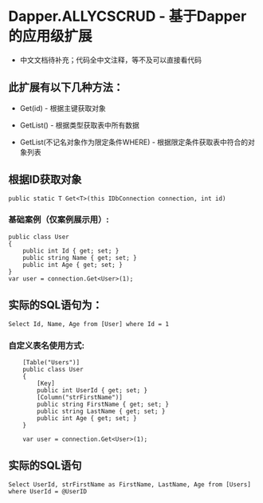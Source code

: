 # Dapper.ALLYCSCRUD - 基于Dapper的应用级扩展

- 中文文档待补充；代码全中文注释，等不及可以直接看代码
## 此扩展有以下几种方法：
- Get(id) - 根据主键获取对象

- GetList<Type>() - 根据类型获取表中所有数据

- GetList<Type>(不记名对象作为限定条件WHERE) - 根据限定条件获取表中符合的对象列表


 ## 根据ID获取对象
`
 public static T Get<T>(this IDbConnection connection, int id)
`
 ### 基础案例（仅案例展示用）:
```
public class User
{
    public int Id { get; set; }
    public string Name { get; set; }
    public int Age { get; set; }
} 
var user = connection.Get<User>(1);  
 ```    
## 实际的SQL语句为：

`Select Id, Name, Age from [User] where Id = 1 `
### 自定义表名使用方式:
```
    [Table("Users")]
    public class User
    {
        [Key]
        public int UserId { get; set; }
        [Column("strFirstName")]
        public string FirstName { get; set; }
        public string LastName { get; set; }
        public int Age { get; set; }
    }
    
    var user = connection.Get<User>(1);  
```
## 实际的SQL语句
`
Select UserId, strFirstName as FirstName, LastName, Age from [Users] where UserId = @UserID
`
